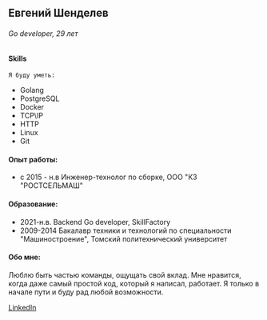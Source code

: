## Евгений Шенделев
###### Go developer, 29 лет
  
#### Skills
    Я буду уметь: 
- Golang
- PostgreSQL
- Docker 
- TCP\IP
- HTTP
- Linux
- Git

####  Опыт работы: 
 - с 2015 - н.в Инженер-технолог по сборке, ООО "КЗ "РОСТСЕЛЬМАШ"

#### Образование:

- 2021-н.в. Backend Go developer, SkillFactory
- 2009-2014 Бакалавр техники и технологий по специальности "Машиностроение", Томский политехнический университет
    
#### Обо мне:
Люблю быть частью команды, ощущать свой вклад. Мне нравится, когда даже самый простой код, который я написал, работает. Я только в начале пути и буду рад любой возможности.

[LinkedIn](https://www.linkedin.com/in/evgshendelev/ "Профиль LinkeIn")

